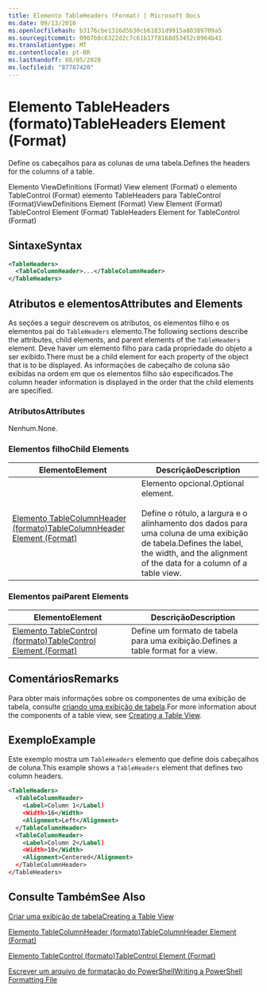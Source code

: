 ```yaml
---
title: Elemento TableHeaders (Format) | Microsoft Docs
ms.date: 09/13/2016
ms.openlocfilehash: b3176cbe1316d5b30cb61831d9915a80389709a5
ms.sourcegitcommit: 0907b8c6322d2c7c61b17f8168d53452c8964b41
ms.translationtype: MT
ms.contentlocale: pt-BR
ms.lasthandoff: 08/05/2020
ms.locfileid: "87787420"
---
```

# <a name="tableheaders-element-format"></a><span data-ttu-id="c43a1-102">Elemento TableHeaders (formato)</span><span class="sxs-lookup"><span data-stu-id="c43a1-102">TableHeaders Element (Format)</span></span>

<span data-ttu-id="c43a1-103">Define os cabeçalhos para as colunas de uma tabela.</span><span class="sxs-lookup"><span data-stu-id="c43a1-103">Defines the headers for the columns of a table.</span></span>

<span data-ttu-id="c43a1-104">Elemento ViewDefinitions (Format) View element (Format) o elemento TableControl (Format) elemento TableHeaders para TableControl (Format)</span><span class="sxs-lookup"><span data-stu-id="c43a1-104">ViewDefinitions Element (Format) View Element (Format) TableControl Element (Format) TableHeaders Element for TableControl (Format)</span></span>

## <a name="syntax"></a><span data-ttu-id="c43a1-105">Sintaxe</span><span class="sxs-lookup"><span data-stu-id="c43a1-105">Syntax</span></span>

```xml
<TableHeaders>
  <TableColumnHeader>...</TableColumnHeader>
</TableHeaders>

```

## <a name="attributes-and-elements"></a><span data-ttu-id="c43a1-106">Atributos e elementos</span><span class="sxs-lookup"><span data-stu-id="c43a1-106">Attributes and Elements</span></span>

<span data-ttu-id="c43a1-107">As seções a seguir descrevem os atributos, os elementos filho e os elementos pai do `TableHeaders` elemento.</span><span class="sxs-lookup"><span data-stu-id="c43a1-107">The following sections describe the attributes, child elements, and parent elements of the `TableHeaders` element.</span></span> <span data-ttu-id="c43a1-108">Deve haver um elemento filho para cada propriedade do objeto a ser exibido.</span><span class="sxs-lookup"><span data-stu-id="c43a1-108">There must be a child element for each property of the object that is to be displayed.</span></span> <span data-ttu-id="c43a1-109">As informações de cabeçalho de coluna são exibidas na ordem em que os elementos filho são especificados.</span><span class="sxs-lookup"><span data-stu-id="c43a1-109">The column header information is displayed in the order that the child elements are specified.</span></span>

### <a name="attributes"></a><span data-ttu-id="c43a1-110">Atributos</span><span class="sxs-lookup"><span data-stu-id="c43a1-110">Attributes</span></span>

<span data-ttu-id="c43a1-111">Nenhum.</span><span class="sxs-lookup"><span data-stu-id="c43a1-111">None.</span></span>

### <a name="child-elements"></a><span data-ttu-id="c43a1-112">Elementos filho</span><span class="sxs-lookup"><span data-stu-id="c43a1-112">Child Elements</span></span>

|<span data-ttu-id="c43a1-113">Elemento</span><span class="sxs-lookup"><span data-stu-id="c43a1-113">Element</span></span>|<span data-ttu-id="c43a1-114">Descrição</span><span class="sxs-lookup"><span data-stu-id="c43a1-114">Description</span></span>|
|-------------|-----------------|
|[<span data-ttu-id="c43a1-115">Elemento TableColumnHeader (formato)</span><span class="sxs-lookup"><span data-stu-id="c43a1-115">TableColumnHeader Element (Format)</span></span>](./tablecolumnheader-element-format.md)|<span data-ttu-id="c43a1-116">Elemento opcional.</span><span class="sxs-lookup"><span data-stu-id="c43a1-116">Optional element.</span></span><br /><br /> <span data-ttu-id="c43a1-117">Define o rótulo, a largura e o alinhamento dos dados para uma coluna de uma exibição de tabela.</span><span class="sxs-lookup"><span data-stu-id="c43a1-117">Defines the label, the width, and the alignment of the data for a column of a table view.</span></span>|

### <a name="parent-elements"></a><span data-ttu-id="c43a1-118">Elementos pai</span><span class="sxs-lookup"><span data-stu-id="c43a1-118">Parent Elements</span></span>

|<span data-ttu-id="c43a1-119">Elemento</span><span class="sxs-lookup"><span data-stu-id="c43a1-119">Element</span></span>|<span data-ttu-id="c43a1-120">Descrição</span><span class="sxs-lookup"><span data-stu-id="c43a1-120">Description</span></span>|
|-------------|-----------------|
|[<span data-ttu-id="c43a1-121">Elemento TableControl (formato)</span><span class="sxs-lookup"><span data-stu-id="c43a1-121">TableControl Element (Format)</span></span>](./tablecontrol-element-format.md)|<span data-ttu-id="c43a1-122">Define um formato de tabela para uma exibição.</span><span class="sxs-lookup"><span data-stu-id="c43a1-122">Defines a table format for a view.</span></span>|

## <a name="remarks"></a><span data-ttu-id="c43a1-123">Comentários</span><span class="sxs-lookup"><span data-stu-id="c43a1-123">Remarks</span></span>

<span data-ttu-id="c43a1-124">Para obter mais informações sobre os componentes de uma exibição de tabela, consulte [criando uma exibição de tabela](./creating-a-table-view.md).</span><span class="sxs-lookup"><span data-stu-id="c43a1-124">For more information about the components of a table view, see [Creating a Table View](./creating-a-table-view.md).</span></span>

## <a name="example"></a><span data-ttu-id="c43a1-125">Exemplo</span><span class="sxs-lookup"><span data-stu-id="c43a1-125">Example</span></span>

<span data-ttu-id="c43a1-126">Este exemplo mostra um `TableHeaders` elemento que define dois cabeçalhos de coluna.</span><span class="sxs-lookup"><span data-stu-id="c43a1-126">This example shows a `TableHeaders` element that defines two column headers.</span></span>

```xml
<TableHeaders>
  <TableColumnHeader>
    <Label>Column 1</Label)
    <Width>16</Width>
    <Alignment>Left</Alignment>
  </TableColumnHeader>
  <TableColumnHeader>
    <Label>Column 2</Label)
    <Width>10</Width>
    <Alignment>Centered</Alignment>
  </TableColumnHeader>
</TableHeaders>
```

## <a name="see-also"></a><span data-ttu-id="c43a1-127">Consulte Também</span><span class="sxs-lookup"><span data-stu-id="c43a1-127">See Also</span></span>

[<span data-ttu-id="c43a1-128">Criar uma exibição de tabela</span><span class="sxs-lookup"><span data-stu-id="c43a1-128">Creating a Table View</span></span>](./creating-a-table-view.md)

[<span data-ttu-id="c43a1-129">Elemento TableColumnHeader (formato)</span><span class="sxs-lookup"><span data-stu-id="c43a1-129">TableColumnHeader Element (Format)</span></span>](./tablecolumnheader-element-format.md)

[<span data-ttu-id="c43a1-130">Elemento TableControl (formato)</span><span class="sxs-lookup"><span data-stu-id="c43a1-130">TableControl Element (Format)</span></span>](./tablecontrol-element-format.md)

[<span data-ttu-id="c43a1-131">Escrever um arquivo de formatação do PowerShell</span><span class="sxs-lookup"><span data-stu-id="c43a1-131">Writing a PowerShell Formatting File</span></span>](./writing-a-powershell-formatting-file.md)
